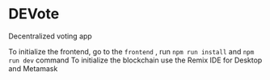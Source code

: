 # DEVote
Decentralized voting app

To initialize the frontend, go to the `frontend` , run `npm run install` and `npm run dev` command
To initialize the blockchain use the Remix IDE for Desktop and Metamask
